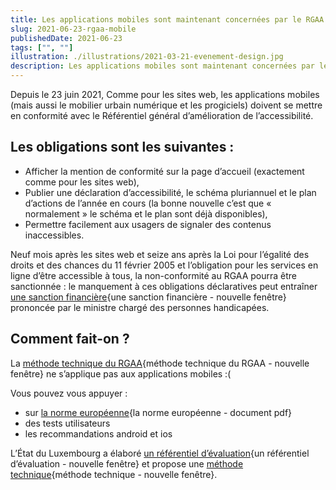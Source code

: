 ```yaml
---
title: Les applications mobiles sont maintenant concernées par le RGAA
slug: 2021-06-23-rgaa-mobile
publishedDate: 2021-06-23
tags: ["", ""]
illustration: ./illustrations/2021-03-21-evenement-design.jpg
description: Les applications mobiles sont maintenant concernées par le RGAA.
---
```



Depuis le 23 juin 2021, Comme pour les sites web, les applications mobiles (mais aussi le mobilier urbain numérique et les progiciels) doivent se mettre en conformité avec le Référentiel général d’amélioration de l’accessibilité.

## Les obligations sont les suivantes :

* Afficher la mention de conformité sur la page d’accueil (exactement comme pour les sites web),
* Publier une déclaration d’accessibilité, le schéma pluriannuel et le plan d’actions de l’année en cours (la bonne nouvelle c’est que « normalement » le schéma et le plan sont déjà disponibles),
* Permettre facilement aux usagers de signaler des contenus inaccessibles.

Neuf mois après les sites web et seize ans après la Loi pour l’égalité des droits et des chances du 11 février 2005 et l’obligation pour les services en ligne d’être accessible à tous, la non-conformité au RGAA pourra être sanctionnée : le manquement à ces obligations déclaratives peut entraîner [une sanction financière](https://www.legifrance.gouv.fr/jorf/article_jo/JORFARTI000038811962){une sanction financière - nouvelle fenêtre} prononcée par le ministre chargé des personnes handicapées.

## Comment fait-on ?

La [méthode technique du RGAA](https://www.numerique.gouv.fr/publications/rgaa-accessibilite/methode-rgaa/#contenu){méthode technique du RGAA - nouvelle fenêtre} ne s’applique pas aux applications mobiles :(

Vous pouvez vous appuyer :
* sur [la norme européenne](https://www.etsi.org/deliver/etsi_EN/301500_301599/301549/02.01.02_60/en_301549v020102p.pdf){la norme européenne - document pdf}
* des tests utilisateurs
* les recommandations android et ios

L’État du Luxembourg a élaboré [un référentiel d’évaluation](https://accessibilite.public.lu/fr/raam1/index.html){un référentiel d’évaluation - nouvelle fenêtre} et propose une [méthode technique](https://accessibilite.public.lu/fr/raam1/referentiel-technique.html){méthode technique - nouvelle fenêtre}.

